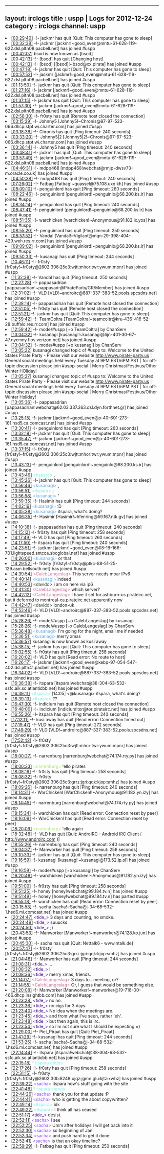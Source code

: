 
---
layout: irclogs
title : uspp | Logs for 2012-12-24
category : irclogs
channel: uspp
---
<li class="logitem"><a href="#00:29:40" name="00:29:40" class="time">[00:29:40]</a> -!- <span class="quit">jackmr</span> has quit [Quit: This computer has gone to sleep] </li>
<li class="logitem"><a href="#00:32:38" name="00:32:38" class="time">[00:32:38]</a> -!- <span class="join">jackmr</span> [jackmr!~good_even@mntu-61-628-119-622.dsl.pltn08.pacbell.net] has joined #uspp </li>
<li class="logitem"><a href="#00:42:07" name="00:42:07" class="time">[00:42:07]</a> <span class="nick">bsod</span> is now known as <span class="nick">[bsod]</span> </li>
<li class="logitem"><a href="#00:42:13" name="00:42:13" class="time">[00:42:13]</a> -!- <span class="quit">[bsod]</span> has quit [Changing host] </li>
<li class="logitem"><a href="#00:42:13" name="00:42:13" class="time">[00:42:13]</a> -!- <span class="join">[bsod]</span> [[bsod]!~bsod@xx.pirate] has joined #uspp </li>
<li class="logitem"><a href="#00:47:18" name="00:47:18" class="time">[00:47:18]</a> -!- <span class="quit">jackmr</span> has quit [Quit: This computer has gone to sleep] </li>
<li class="logitem"><a href="#00:57:52" name="00:57:52" class="time">[00:57:52]</a> -!- <span class="join">jackmr</span> [jackmr!~good_even@mntu-61-628-119-622.dsl.pltn08.pacbell.net] has joined #uspp </li>
<li class="logitem"><a href="#01:13:50" name="01:13:50" class="time">[01:13:50]</a> -!- <span class="quit">jackmr</span> has quit [Quit: This computer has gone to sleep] </li>
<li class="logitem"><a href="#01:27:16" name="01:27:16" class="time">[01:27:16]</a> -!- <span class="join">jackmr</span> [jackmr!~good_even@mntu-61-628-119-622.dsl.pltn08.pacbell.net] has joined #uspp </li>
<li class="logitem"><a href="#01:37:15" name="01:37:15" class="time">[01:37:15]</a> -!- <span class="quit">jackmr</span> has quit [Quit: This computer has gone to sleep] </li>
<li class="logitem"><a href="#01:57:30" name="01:57:30" class="time">[01:57:30]</a> -!- <span class="join">jackmr</span> [jackmr!~good_even@mntu-61-628-119-622.dsl.pltn08.pacbell.net] has joined #uspp </li>
<li class="logitem"><a href="#02:56:30" name="02:56:30" class="time">[02:56:30]</a> -!- <span class="quit">fr0sty</span> has quit [Remote host closed the connection] </li>
<li class="logitem"><a href="#03:15:29" name="03:15:29" class="time">[03:15:29]</a> -!- <span class="join">Johnny5</span> [Johnny5!~Chronis@97-97-523-066.dhcp.stpt.wi.charter.com] has joined #uspp </li>
<li class="logitem"><a href="#03:18:38" name="03:18:38" class="time">[03:18:38]</a> -!- <span class="quit">Chronis</span> has quit [Ping timeout: 240 seconds] </li>
<li class="logitem"><a href="#03:33:20" name="03:33:20" class="time">[03:33:20]</a> -!- <span class="join">Johnny5|2</span> [Johnny5|2!~Chronis@97-97-523-066.dhcp.stpt.wi.charter.com] has joined #uspp </li>
<li class="logitem"><a href="#03:36:14" name="03:36:14" class="time">[03:36:14]</a> -!- <span class="quit">Johnny5</span> has quit [Ping timeout: 240 seconds] </li>
<li class="logitem"><a href="#03:48:41" name="03:48:41" class="time">[03:48:41]</a> -!- <span class="quit">jackmr</span> has quit [Quit: This computer has gone to sleep] </li>
<li class="logitem"><a href="#03:57:49" name="03:57:49" class="time">[03:57:49]</a> -!- <span class="join">jackmr</span> [jackmr!~good_even@mntu-61-628-119-622.dsl.pltn08.pacbell.net] has joined #uspp </li>
<li class="logitem"><a href="#04:46:31" name="04:46:31" class="time">[04:46:31]</a> -!- <span class="join">mdpp468</span> [mdpp468!webchat@rmjp-dwsv73-m.oracle.co.uk] has joined #uspp </li>
<li class="logitem"><a href="#04:50:38" name="04:50:38" class="time">[04:50:38]</a> -!- <span class="quit">mdpp468</span> has quit [Ping timeout: 240 seconds] </li>
<li class="logitem"><a href="#07:26:02" name="07:26:02" class="time">[07:26:02]</a> -!- <span class="join">Fatbag</span> [Fatbag!~quassel@75.108.uxq.kh] has joined #uspp </li>
<li class="logitem"><a href="#08:09:10" name="08:09:10" class="time">[08:09:10]</a> -!- <span class="quit">penguinlord</span> has quit [Ping timeout: 260 seconds] </li>
<li class="logitem"><a href="#08:22:46" name="08:22:46" class="time">[08:22:46]</a> -!- <span class="join">penguinlord</span> [penguinlord!~penguinlo@68.200.ks.ir] has joined #uspp </li>
<li class="logitem"><a href="#08:34:14" name="08:34:14" class="time">[08:34:14]</a> -!- <span class="quit">penguinlord</span> has quit [Ping timeout: 240 seconds] </li>
<li class="logitem"><a href="#08:47:41" name="08:47:41" class="time">[08:47:41]</a> -!- <span class="join">penguinlord</span> [penguinlord!~penguinlo@68.200.ks.ir] has joined #uspp </li>
<li class="logitem"><a href="#08:51:35" name="08:51:35" class="time">[08:51:35]</a> -!- <span class="join">warchicken</span> [warchicken!~Anonymous@91.182.ix.yos] has joined #uspp </li>
<li class="logitem"><a href="#08:55:20" name="08:55:20" class="time">[08:55:20]</a> -!- <span class="quit">penguinlord</span> has quit [Ping timeout: 250 seconds] </li>
<li class="logitem"><a href="#08:57:52" name="08:57:52" class="time">[08:57:52]</a> -!- <span class="join">Vandal</span> [Vandal!~Vigilant@mqn-29-398-404-429.woh.res.rr.com] has joined #uspp </li>
<li class="logitem"><a href="#09:09:02" name="09:09:02" class="time">[09:09:02]</a> -!- <span class="join">penguinlord</span> [penguinlord!~penguinlo@68.200.ks.ir] has joined #uspp </li>
<li class="logitem"><a href="#09:50:33" name="09:50:33" class="time">[09:50:33]</a> -!- <span class="quit">kusanagi</span> has quit [Ping timeout: 244 seconds] </li>
<li class="logitem"><a href="#10:46:11" name="10:46:11" class="time">[10:46:11]</a> -!- <span class="join">fr0sty</span> [fr0sty!~fr0sty@2602:306:25c3:wjtt:mhor:twr:ywum:mpnr] has joined #uspp </li>
<li class="logitem"><a href="#11:32:38" name="11:32:38" class="time">[11:32:38]</a> -!- <span class="quit">Vandal</span> has quit [Ping timeout: 250 seconds] </li>
<li class="logitem"><a href="#12:27:28" name="12:27:28" class="time">[12:27:28]</a> -!- <span class="join">pappasadrian</span> [pappasadrian!~pappasadr@PirateParty/GR/Member] has joined #uspp </li>
<li class="logitem"><a href="#12:31:02" name="12:31:02" class="time">[12:31:02]</a> -!- <span class="join">VLD</span> [VLD!~androirc@887-337-383-52.pools.spcsdns.net] has joined #uspp </li>
<li class="logitem"><a href="#12:38:14" name="12:38:14" class="time">[12:38:14]</a> -!- <span class="quit">pappasadrian</span> has quit [Remote host closed the connection] </li>
<li class="logitem"><a href="#12:51:05" name="12:51:05" class="time">[12:51:05]</a> -!- <span class="quit">fr0sty</span> has quit [Remote host closed the connection] </li>
<li class="logitem"><a href="#12:51:21" name="12:51:21" class="time">[12:51:21]</a> -!- <span class="quit">jackmr</span> has quit [Quit: This computer has gone to sleep] </li>
<li class="logitem"><a href="#12:59:42" name="12:59:42" class="time">[12:59:42]</a> -!- <span class="join">TeamColtra</span> [TeamColtra!~teamcoltr@kru-436-416-52-28.buffalo.res.rr.com] has joined #uspp </li>
<li class="logitem"><a href="#12:59:42" name="12:59:42" class="time">[12:59:42]</a> -!- mode/<span class="mode">#uspp</span> [+o TeamColtra] by ChanServ </li>
<li class="logitem"><a href="#13:04:32" name="13:04:32" class="time">[13:04:32]</a> -!- <span class="join">kusanagi</span> [kusanagi!~kusanagi@tijn-401-30-67-47.nycmny.fios.verizon.net] has joined #uspp </li>
<li class="logitem"><a href="#13:04:32" name="13:04:32" class="time">[13:04:32]</a> -!- mode/<span class="mode">#uspp</span> [+o kusanagi] by ChanServ </li>
<li class="logitem"><a href="#13:05:22" name="13:05:22" class="time">[13:05:22]</a> <span class="topic">kusanagi</span> changed topic of <span class="topic">#uspp</span> to: Welcome to the United States Pirate Party - Please visit our website <a href="http://www.pirate-party.us" target="_blank">http://www.pirate-party.us</a> | General social meetings held every Tuesday at 9PM EST/6PM PST | for off-topic discussion please join #uspp-social | Merry Christmas/Festivus/Other Winter HOliday! </li>
<li class="logitem"><a href="#13:05:27" name="13:05:27" class="time">[13:05:27]</a> <span class="topic">kusanagi</span> changed topic of <span class="topic">#uspp</span> to: Welcome to the United States Pirate Party - Please visit our website <a href="http://www.pirate-party.us" target="_blank">http://www.pirate-party.us</a> | General social meetings held every Tuesday at 9PM EST/6PM PST | for off-topic discussion please join #uspp-social | Merry Christmas/Festivus/Other Winter Holiday! </li>
<li class="logitem"><a href="#13:05:36" name="13:05:36" class="time">[13:05:36]</a> -!- <span class="join">pappasadrian</span> [pappasadrian!webchat@62.03.337.363.dsl.dyn.forthnet.gr] has joined #uspp </li>
<li class="logitem"><a href="#13:25:15" name="13:25:15" class="time">[13:25:15]</a> -!- <span class="join">jackmr</span> [jackmr!~good_even@p-40-601-273-161.hsd5.ca.comcast.net] has joined #uspp </li>
<li class="logitem"><a href="#13:30:41" name="13:30:41" class="time">[13:30:41]</a> -!- <span class="quit">penguinlord</span> has quit [Ping timeout: 260 seconds] </li>
<li class="logitem"><a href="#13:32:18" name="13:32:18" class="time">[13:32:18]</a> -!- <span class="quit">jackmr</span> has quit [Quit: This computer has gone to sleep] </li>
<li class="logitem"><a href="#13:35:47" name="13:35:47" class="time">[13:35:47]</a> -!- <span class="join">jackmr</span> [jackmr!~good_even@p-40-601-273-161.hsd5.ca.comcast.net] has joined #uspp </li>
<li class="logitem"><a href="#13:37:15" name="13:37:15" class="time">[13:37:15]</a> -!- <span class="join">fr0sty</span> [fr0sty!~fr0sty@2602:306:25c3:wjtt:mhor:twr:ywum:mpnr] has joined #uspp </li>
<li class="logitem"><a href="#13:43:13" name="13:43:13" class="time">[13:43:13]</a> -!- <span class="join">penguinlord</span> [penguinlord!~penguinlo@68.200.ks.ir] has joined #uspp </li>
<li class="logitem"><a href="#13:43:49" name="13:43:49" class="time">[13:43:49]</a> <span class="person" style="color:#7deee6">&lt;itspara&gt;</span>             . </li>
<li class="logitem"><a href="#13:45:26" name="13:45:26" class="time">[13:45:26]</a> -!- <span class="quit">jackmr</span> has quit [Quit: This computer has gone to sleep] </li>
<li class="logitem"><a href="#13:56:46" name="13:56:46" class="time">[13:56:46]</a> <span class="person" style="color:#6aace3">&lt;kusanagi&gt;</span> , </li>
<li class="logitem"><a href="#13:56:51" name="13:56:51" class="time">[13:56:51]</a> <span class="person" style="color:#7deee6">&lt;itspara&gt;</span> ; </li>
<li class="logitem"><a href="#13:56:58" name="13:56:58" class="time">[13:56:58]</a> <span class="person" style="color:#6aace3">&lt;kusanagi&gt;</span> ' </li>
<li class="logitem"><a href="#13:59:35" name="13:59:35" class="time">[13:59:35]</a> -!- <span class="quit">Hasimir</span> has quit [Ping timeout: 244 seconds] </li>
<li class="logitem"><a href="#14:02:19" name="14:02:19" class="time">[14:02:19]</a> <span class="person" style="color:#6aace3">&lt;kusanagi&gt;</span> :D </li>
<li class="logitem"><a href="#14:05:38" name="14:05:38" class="time">[14:05:38]</a> <span class="person" style="color:#6aace3">&lt;kusanagi&gt;</span> itspara, what's doing? </li>
<li class="logitem"><a href="#14:06:35" name="14:06:35" class="time">[14:06:35]</a> -!- <span class="join">Hasimir</span> [Hasimir!~hfenring@59.167.ntk.gv] has joined #uspp </li>
<li class="logitem"><a href="#14:10:38" name="14:10:38" class="time">[14:10:38]</a> -!- <span class="quit">pappasadrian</span> has quit [Ping timeout: 240 seconds] </li>
<li class="logitem"><a href="#14:15:12" name="14:15:12" class="time">[14:15:12]</a> -!- <span class="quit">fr0sty</span> has quit [Ping timeout: 258 seconds] </li>
<li class="logitem"><a href="#14:17:49" name="14:17:49" class="time">[14:17:49]</a> -!- <span class="quit">VLD</span> has quit [Ping timeout: 260 seconds] </li>
<li class="logitem"><a href="#14:17:50" name="14:17:50" class="time">[14:17:50]</a> -!- <span class="quit">itspara</span> has quit [Ping timeout: 240 seconds] </li>
<li class="logitem"><a href="#14:23:51" name="14:23:51" class="time">[14:23:51]</a> -!- <span class="join">jackmr</span> [jackmr!~good_even@08-18-166-701.lightspeed.sntcca.sbcglobal.net] has joined #uspp </li>
<li class="logitem"><a href="#14:26:00" name="14:26:00" class="time">[14:26:00]</a> <span class="person" style="color:#6aace3">&lt;kusanagi&gt;</span> or that </li>
<li class="logitem"><a href="#14:29:52" name="14:29:52" class="time">[14:29:52]</a> -!- <span class="join">fr0sty</span> [fr0sty!~fr0sty@ptkc-88-51-25-129.asm.bellsouth.net] has joined #uspp </li>
<li class="logitem"><a href="#14:39:54" name="14:39:54" class="time">[14:39:54]</a> <span class="person" style="color:#cc749c">&lt;CalebLangeslag&gt;</span> This server needs moar IPv6 </li>
<li class="logitem"><a href="#14:40:14" name="14:40:14" class="time">[14:40:14]</a> <span class="person" style="color:#6aace3">&lt;kusanagi&gt;</span> indeed </li>
<li class="logitem"><a href="#14:40:53" name="14:40:53" class="time">[14:40:53]</a> <span class="person" style="color:#2d3f2f">&lt;davidd&gt;</span> i am on here via ip6 </li>
<li class="logitem"><a href="#14:41:30" name="14:41:30" class="time">[14:41:30]</a> <span class="person" style="color:#cc749c">&lt;CalebLangeslag&gt;</span> which server? </li>
<li class="logitem"><a href="#14:42:12" name="14:42:12" class="time">[14:42:12]</a> <span class="person" style="color:#cc749c">&lt;CalebLangeslag&gt;</span> I have it set for ashburn-us.pirateirc.net, but it deferred to montreal-ca.pirateirc.net apparently now </li>
<li class="logitem"><a href="#14:42:47" name="14:42:47" class="time">[14:42:47]</a> <span class="person" style="color:#2d3f2f">&lt;davidd&gt;</span> london-uk </li>
<li class="logitem"><a href="#14:53:46" name="14:53:46" class="time">[14:53:46]</a> -!- <span class="join">VLD</span> [VLD!~androirc@887-337-383-52.pools.spcsdns.net] has joined #uspp </li>
<li class="logitem"><a href="#15:28:26" name="15:28:26" class="time">[15:28:26]</a> -!- mode/<span class="mode">#uspp</span> [+o CalebLangeslag] by kusanagi </li>
<li class="logitem"><a href="#15:28:26" name="15:28:26" class="time">[15:28:26]</a> -!- mode/<span class="mode">#uspp</span> [-o CalebLangeslag] by ChanServ </li>
<li class="logitem"><a href="#15:36:48" name="15:36:48" class="time">[15:36:48]</a> <span class="person" style="color:#6aace3">&lt;kusanagi&gt;</span> I'm going for the night, email me if needed </li>
<li class="logitem"><a href="#15:36:51" name="15:36:51" class="time">[15:36:51]</a> <span class="person" style="color:#6aace3">&lt;kusanagi&gt;</span> merry xmas </li>
<li class="logitem"><a href="#15:36:57" name="15:36:57" class="time">[15:36:57]</a> <span class="nick">kusanagi</span> is now known as <span class="nick">kusi`away</span> </li>
<li class="logitem"><a href="#15:38:15" name="15:38:15" class="time">[15:38:15]</a> -!- <span class="quit">jackmr</span> has quit [Quit: This computer has gone to sleep] </li>
<li class="logitem"><a href="#16:02:55" name="16:02:55" class="time">[16:02:55]</a> -!- <span class="quit">fr0sty</span> has quit [Ping timeout: 258 seconds] </li>
<li class="logitem"><a href="#16:20:02" name="16:20:02" class="time">[16:20:02]</a> -!- <span class="quit">VLD</span> has quit [Read error: No route to host] </li>
<li class="logitem"><a href="#16:26:17" name="16:26:17" class="time">[16:26:17]</a> -!- <span class="join">jackmr</span> [jackmr!~good_even@kebp-97-054-547-402.dsl.pltn41.pacbell.net] has joined #uspp </li>
<li class="logitem"><a href="#16:34:02" name="16:34:02" class="time">[16:34:02]</a> -!- <span class="join">VLD</span> [VLD!~androirc@887-337-383-52.pools.spcsdns.net] has joined #uspp </li>
<li class="logitem"><a href="#16:38:38" name="16:38:38" class="time">[16:38:38]</a> -!- <span class="join">itspara</span> [itspara!webchat@38-304-63-532-ssfc.aik.sc.atlanticbb.net] has joined #uspp </li>
<li class="logitem"><a href="#16:39:11" name="16:39:11" class="time">[16:39:11]</a> <span class="person" style="color:#7deee6">&lt;itspara&gt;</span> [14:05] &lt;@kusanagi&gt; itspara, what's doing?  </li>
<li class="logitem"><a href="#16:39:13" name="16:39:13" class="time">[16:39:13]</a> <span class="person" style="color:#7deee6">&lt;itspara&gt;</span> ?? </li>
<li class="logitem"><a href="#16:47:30" name="16:47:30" class="time">[16:47:30]</a> -!- <span class="quit">indicium</span> has quit [Remote host closed the connection] </li>
<li class="logitem"><a href="#16:48:00" name="16:48:00" class="time">[16:48:00]</a> -!- <span class="join">indicium</span> [indicium!tor@tor.pirateirc.net] has joined #uspp </li>
<li class="logitem"><a href="#16:55:26" name="16:55:26" class="time">[16:55:26]</a> -!- <span class="quit">itspara</span> has quit [Ping timeout: 240 seconds] </li>
<li class="logitem"><a href="#17:12:11" name="17:12:11" class="time">[17:12:11]</a> -!- <span class="quit">kusi`away</span> has quit [Read error: Connection timed out] </li>
<li class="logitem"><a href="#17:19:47" name="17:19:47" class="time">[17:19:47]</a> -!- <span class="quit">VLD</span> has quit [Ping timeout: 272 seconds] </li>
<li class="logitem"><a href="#17:49:29" name="17:49:29" class="time">[17:49:29]</a> -!- <span class="join">VLD</span> [VLD!~androirc@887-337-383-52.pools.spcsdns.net] has joined #uspp </li>
<li class="logitem"><a href="#17:52:42" name="17:52:42" class="time">[17:52:42]</a> -!- <span class="join">fr0sty</span> [fr0sty!~fr0sty@2602:306:25c3:wjtt:mhor:twr:ywum:mpnr] has joined #uspp </li>
<li class="logitem"><a href="#18:00:27" name="18:00:27" class="time">[18:00:27]</a> -!- <span class="join">narrenburg</span> [narrenburg!webchat@74.174.rty.py] has joined #uspp </li>
<li class="logitem"><a href="#18:00:33" name="18:00:33" class="time">[18:00:33]</a> <span class="person" style="color:#a8ec6e">&lt;narrenburg&gt;</span> 'ello pirates </li>
<li class="logitem"><a href="#18:08:16" name="18:08:16" class="time">[18:08:16]</a> -!- <span class="quit">fr0sty</span> has quit [Ping timeout: 258 seconds] </li>
<li class="logitem"><a href="#18:08:32" name="18:08:32" class="time">[18:08:32]</a> -!- <span class="join">fr0sty</span> [fr0sty!~fr0sty@2602:306:25c3:grrz:jgri:qqk:kjop:smhz] has joined #uspp </li>
<li class="logitem"><a href="#18:09:26" name="18:09:26" class="time">[18:09:26]</a> -!- <span class="quit">narrenburg</span> has quit [Ping timeout: 240 seconds] </li>
<li class="logitem"><a href="#18:14:31" name="18:14:31" class="time">[18:14:31]</a> -!- <span class="join">WarChickenl</span> [WarChickenl!~Anonymous@91.182.yn.izy] has joined #uspp </li>
<li class="logitem"><a href="#18:14:45" name="18:14:45" class="time">[18:14:45]</a> -!- <span class="join">narrenburg</span> [narrenburg!webchat@74.174.rty.py] has joined #uspp </li>
<li class="logitem"><a href="#18:15:34" name="18:15:34" class="time">[18:15:34]</a> -!- <span class="quit">warchicken</span> has quit [Read error: Connection reset by peer] </li>
<li class="logitem"><a href="#18:16:09" name="18:16:09" class="time">[18:16:09]</a> -!- <span class="quit">WarChickenl</span> has quit [Read error: Connection reset by peer] </li>
<li class="logitem"><a href="#18:20:09" name="18:20:09" class="time">[18:20:09]</a> <span class="person" style="color:#a8ec6e">&lt;narrenburg&gt;</span> 'ello again </li>
<li class="logitem"><a href="#18:32:48" name="18:32:48" class="time">[18:32:48]</a> -!- <span class="quit">VLD</span> has quit [Quit: AndroIRC - Android IRC Client ( <a href="http://www.androirc.com" target="_blank">http://www.androirc.com</a> )] </li>
<li class="logitem"><a href="#18:55:26" name="18:55:26" class="time">[18:55:26]</a> -!- <span class="quit">narrenburg</span> has quit [Ping timeout: 240 seconds] </li>
<li class="logitem"><a href="#19:04:37" name="19:04:37" class="time">[19:04:37]</a> -!- <span class="quit">Manworker</span> has quit [Ping timeout: 258 seconds] </li>
<li class="logitem"><a href="#19:10:33" name="19:10:33" class="time">[19:10:33]</a> -!- <span class="quit">jackmr</span> has quit [Quit: This computer has gone to sleep] </li>
<li class="logitem"><a href="#19:16:59" name="19:16:59" class="time">[19:16:59]</a> -!- <span class="join">kusanagi</span> [kusanagi!~kusanagi@173.52.ip.ol] has joined #uspp </li>
<li class="logitem"><a href="#19:16:59" name="19:16:59" class="time">[19:16:59]</a> -!- mode/<span class="mode">#uspp</span> [+o kusanagi] by ChanServ </li>
<li class="logitem"><a href="#19:20:48" name="19:20:48" class="time">[19:20:48]</a> -!- <span class="join">warchicken</span> [warchicken!~Anonymous@91.182.yn.izy] has joined #uspp </li>
<li class="logitem"><a href="#19:51:00" name="19:51:00" class="time">[19:51:00]</a> -!- <span class="quit">fr0sty</span> has quit [Ping timeout: 258 seconds] </li>
<li class="logitem"><a href="#19:51:25" name="19:51:25" class="time">[19:51:25]</a> -!- <span class="join">honey</span> [honey!webchat@99.184.tv.n] has joined #uspp </li>
<li class="logitem"><a href="#19:51:49" name="19:51:49" class="time">[19:51:49]</a> -!- <span class="part">honey</span> [honey!webchat@99.184.tv.n] has parted #uspp </li>
<li class="logitem"><a href="#19:55:18" name="19:55:18" class="time">[19:55:18]</a> -!- <span class="quit">warchicken</span> has quit [Read error: Connection reset by peer] </li>
<li class="logitem"><a href="#20:15:53" name="20:15:53" class="time">[20:15:53]</a> -!- <span class="join">sacha</span> [sacha!~Sacha@j-34-68-532-1.hsd6.mi.comcast.net] has joined #uspp </li>
<li class="logitem"><a href="#20:24:47" name="20:24:47" class="time">[20:24:47]</a> <span class="person" style="color:#42078b">&lt;tide_&gt;</span> 3 days and counting, no smoke. </li>
<li class="logitem"><a href="#20:24:49" name="20:24:49" class="time">[20:24:49]</a> <span class="person" style="color:#42078b">&lt;tide_&gt;</span> suuucks </li>
<li class="logitem"><a href="#20:24:50" name="20:24:50" class="time">[20:24:50]</a> <span class="person" style="color:#42078b">&lt;tide_&gt;</span> ;) </li>
<li class="logitem"><a href="#20:43:53" name="20:43:53" class="time">[20:43:53]</a> -!- <span class="join">Manworker</span> [Manworker!~manworker@74.128.ko.jun] has joined #uspp </li>
<li class="logitem"><a href="#20:45:30" name="20:45:30" class="time">[20:45:30]</a> -!- <span class="quit">sacha</span> has quit [Quit: Nettalk6 - www.ntalk.de] </li>
<li class="logitem"><a href="#20:57:47" name="20:57:47" class="time">[20:57:47]</a> -!- <span class="join">fr0sty</span> [fr0sty!~fr0sty@2602:306:25c3:grrz:jgri:qqk:kjop:smhz] has joined #uspp </li>
<li class="logitem"><a href="#21:04:48" name="21:04:48" class="time">[21:04:48]</a> -!- <span class="quit">Manworker</span> has quit [Ping timeout: 244 seconds] </li>
<li class="logitem"><a href="#21:08:31" name="21:08:31" class="time">[21:08:31]</a> <span class="person" style="color:#42078b">&lt;tide_&gt;</span> ... </li>
<li class="logitem"><a href="#21:08:32" name="21:08:32" class="time">[21:08:32]</a> <span class="person" style="color:#42078b">&lt;tide_&gt;</span> ! </li>
<li class="logitem"><a href="#21:08:36" name="21:08:36" class="time">[21:08:36]</a> <span class="person" style="color:#42078b">&lt;tide_&gt;</span> merry xmas, friends. </li>
<li class="logitem"><a href="#21:14:07" name="21:14:07" class="time">[21:14:07]</a> <span class="person" style="color:#cc749c">&lt;CalebLangeslag&gt;</span> 3 days to.. meeting, or? </li>
<li class="logitem"><a href="#21:14:55" name="21:14:55" class="time">[21:14:55]</a> <span class="person" style="color:#cc749c">&lt;CalebLangeslag&gt;</span> Or, I guess that would be something else. </li>
<li class="logitem"><a href="#21:20:08" name="21:20:08" class="time">[21:20:08]</a> -!- <span class="join">Manworker</span> [Manworker!~manworker@19-718-00-466.dhcp.insightbb.com] has joined #uspp </li>
<li class="logitem"><a href="#21:23:28" name="21:23:28" class="time">[21:23:28]</a> <span class="person" style="color:#42078b">&lt;tide_&gt;</span> no no. </li>
<li class="logitem"><a href="#21:23:36" name="21:23:36" class="time">[21:23:36]</a> <span class="person" style="color:#42078b">&lt;tide_&gt;</span> no cigs for 3 days </li>
<li class="logitem"><a href="#21:23:40" name="21:23:40" class="time">[21:23:40]</a> <span class="person" style="color:#42078b">&lt;tide_&gt;</span> No idea when the meetings are. </li>
<li class="logitem"><a href="#21:23:45" name="21:23:45" class="time">[21:23:45]</a> <span class="person" style="color:#42078b">&lt;tide_&gt;</span> and from what I've seen, rather 'eh'. </li>
<li class="logitem"><a href="#21:23:48" name="21:23:48" class="time">[21:23:48]</a> <span class="person" style="color:#42078b">&lt;tide_&gt;</span> but then again, this is irc. </li>
<li class="logitem"><a href="#21:23:54" name="21:23:54" class="time">[21:23:54]</a> <span class="person" style="color:#42078b">&lt;tide_&gt;</span> so i'm not sure what I should be expecting =) </li>
<li class="logitem"><a href="#21:29:00" name="21:29:00" class="time">[21:29:00]</a> -!- <span class="quit">Piet_Piraat</span> has quit [Quit: Piet_Piraat] </li>
<li class="logitem"><a href="#21:41:29" name="21:41:29" class="time">[21:41:29]</a> -!- <span class="quit">kusanagi</span> has quit [Ping timeout: 244 seconds] </li>
<li class="logitem"><a href="#21:53:25" name="21:53:25" class="time">[21:53:25]</a> -!- <span class="join">sacha</span> [sacha!~Sacha@j-34-68-532-1.hsd6.mi.comcast.net] has joined #uspp </li>
<li class="logitem"><a href="#22:14:44" name="22:14:44" class="time">[22:14:44]</a> -!- <span class="join">itspara</span> [itspara!webchat@38-304-63-532-ssfc.aik.sc.atlanticbb.net] has joined #uspp </li>
<li class="logitem"><a href="#22:15:18" name="22:15:18" class="time">[22:15:18]</a> <span class="person" style="color:#7deee6">* itspara enters</span> </li>
<li class="logitem"><a href="#22:17:26" name="22:17:26" class="time">[22:17:26]</a> -!- <span class="quit">fr0sty</span> has quit [Ping timeout: 258 seconds] </li>
<li class="logitem"><a href="#22:31:15" name="22:31:15" class="time">[22:31:15]</a> -!- <span class="join">fr0sty</span> [fr0sty!~fr0sty@2602:30b:8248:ujqz:jgmn:glu:kjtz:xwhz] has joined #uspp </li>
<li class="logitem"><a href="#22:39:22" name="22:39:22" class="time">[22:39:22]</a> <span class="person" style="color:#954ef2">&lt;sacha&gt;</span> itspara how's stuff going with the site </li>
<li class="logitem"><a href="#22:41:48" name="22:41:48" class="time">[22:41:48]</a> <span class="person" style="color:#7deee6">* itspara shrugs</span> </li>
<li class="logitem"><a href="#22:44:26" name="22:44:26" class="time">[22:44:26]</a> <span class="person" style="color:#954ef2">&lt;sacha&gt;</span> thank you for that update :P </li>
<li class="logitem"><a href="#22:44:41" name="22:44:41" class="time">[22:44:41]</a> <span class="person" style="color:#954ef2">&lt;sacha&gt;</span> who is getting the about copywritten? </li>
<li class="logitem"><a href="#22:49:14" name="22:49:14" class="time">[22:49:14]</a> <span class="person" style="color:#7deee6">&lt;itspara&gt;</span> idk </li>
<li class="logitem"><a href="#22:49:22" name="22:49:22" class="time">[22:49:22]</a> <span class="person" style="color:#7deee6">&lt;itspara&gt;</span> I think all has ceased </li>
<li class="logitem"><a href="#22:51:17" name="22:51:17" class="time">[22:51:17]</a> <span class="person" style="color:#42078b">&lt;tide_&gt;</span> desist. </li>
<li class="logitem"><a href="#22:52:11" name="22:52:11" class="time">[22:52:11]</a> <span class="person" style="color:#954ef2">&lt;sacha&gt;</span> I see </li>
<li class="logitem"><a href="#22:52:25" name="22:52:25" class="time">[22:52:25]</a> <span class="person" style="color:#954ef2">&lt;sacha&gt;</span> Umm after holidays I will get back into it </li>
<li class="logitem"><a href="#22:52:30" name="22:52:30" class="time">[22:52:30]</a> <span class="person" style="color:#954ef2">&lt;sacha&gt;</span> so beginning of Jan </li>
<li class="logitem"><a href="#22:52:34" name="22:52:34" class="time">[22:52:34]</a> <span class="person" style="color:#954ef2">&lt;sacha&gt;</span> and push hard to get it done </li>
<li class="logitem"><a href="#22:52:41" name="22:52:41" class="time">[22:52:41]</a> <span class="person" style="color:#954ef2">&lt;sacha&gt;</span> is that an okay timeline? </li>
<li class="logitem"><a href="#22:59:29" name="22:59:29" class="time">[22:59:29]</a> -!- <span class="quit">Fatbag</span> has quit [Ping timeout: 250 seconds] </li>


